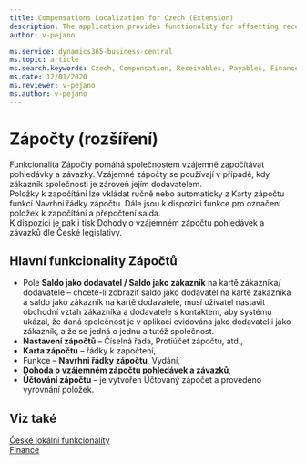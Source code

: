 ```yaml
---
title: Compensations Localization for Czech (Extension) 
description: The application provides functionality for offsetting receivables and payables in Business Central for the Czech Republic.
author: v-pejano

ms.service: dynamics365-business-central
ms.topic: article
ms.search.keywords: Czech, Compensation, Receivables, Payables, Finance, CZ
ms.date: 12/01/2020
ms.reviewer: v-pejano
ms.author: v-pejano
---
```


# Zápočty (rozšíření)

Funkcionalita Zápočty pomáhá společnostem vzájemně započítávat pohledávky a závazky. Vzájemné zápočty se používají v případě, kdy zákazník společnosti je zároveň jejím dodavatelem.  
Položky k započítání lze vkládat ručně nebo automaticky z Karty zápočtu funkcí Navrhni řádky zápočtu.  Dále jsou k dispozici funkce pro označení položek k započítání a přepočtení salda.  
K dispozici je pak i tisk Dohody o vzájemném zápočtu pohledávek a závazků dle České legislativy.  

## Hlavní funkcionality Zápočtů

- Pole **Saldo jako dodavatel / Saldo jako zákazník** na kartě zákazníka/ dodavatele – chcete-li zobrazit saldo jako dodavatel na kartě zákazníka a saldo jako zákazník na kartě dodavatele, musí uživatel nastavit obchodní vztah zákazníka a dodavatele s kontaktem, aby systému ukázal, že daná společnost je v aplikaci evidována jako dodavatel i jako zákazník, a že se jedná o jednu a tutéž společnost.
- **Nastavení zápočtů** – Číselná řada, Protiúčet zápočtu, atd.,
- **Karta zápočtu** – řádky k započtení,  
- Funkce – **Navrhni řádky zápočtu**, Vydání,
- **Dohoda o vzájemném zápočtu pohledávek a závazků**,
- **Účtování zápočtu** – je vytvořen Účtovaný zápočet a provedeno vyrovnání položek.

## Viz také

[České lokální funkcionality](czech-local-functionality.md)  
[Finance](../../finance.md)  
